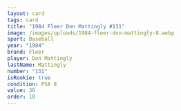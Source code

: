 ```yaml
---
layout: card
tags: card
title: "1984 Fleer Don Mattingly #131"
image: /images/uploads/1984-fleer-don-mattingly-8.webp
sport: Baseball
year: "1984"
brand: Fleer
player: Don Mattingly
lastName: Mattingly
number: "131"
isRookie: true
condition: PSA 8
value: 30
order: 10
---
```

